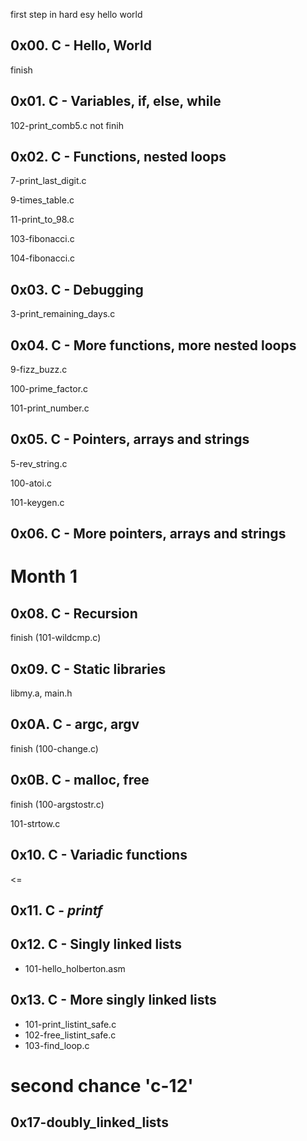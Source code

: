 first step in hard esy hello world

## 0x00. C - Hello, World
finish

## 0x01. C - Variables, if, else, while
102-print_comb5.c not finih

## 0x02. C - Functions, nested loops
7-print_last_digit.c

9-times_table.c

11-print_to_98.c

103-fibonacci.c

104-fibonacci.c

## 0x03. C - Debugging
3-print_remaining_days.c

## 0x04. C - More functions, more nested loops
9-fizz_buzz.c

100-prime_factor.c

101-print_number.c

## 0x05. C - Pointers, arrays and strings
5-rev_string.c

100-atoi.c

101-keygen.c

## 0x06. C - More pointers, arrays and strings
# Month 1
## 0x08. C - Recursion
finish
(101-wildcmp.c)
## 0x09. C - Static libraries
libmy.a, main.h

## 0x0A. C - argc, argv
finish
(100-change.c)

## 0x0B. C - malloc, free
finish (100-argstostr.c)

101-strtow.c
## 0x10. C - Variadic functions
<=
## 0x11. C - _printf_

## 0x12. C - Singly linked lists

- 101-hello_holberton.asm

## 0x13. C - More singly linked lists

- 101-print_listint_safe.c
- 102-free_listint_safe.c
- 103-find_loop.c


# second chance 'c-12'
## 0x17-doubly_linked_lists
